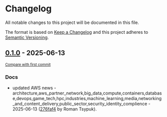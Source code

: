 # Changelog

All notable changes to this project will be documented in this file.

The format is based on [Keep a Changelog](http://keepachangelog.com/en/1.0.0/)
and this project adheres to [Semantic Versioning](http://semver.org/spec/v2.0.0.html).

<!-- insertion marker -->
## [0.1.0](https://github.com/tsypuk/aws-news/releases/tag/ver-2025-06-130.1.0) - 2025-06-13

<small>[Compare with first commit](https://github.com/tsypuk/aws-news/compare/c7291eae2d4f05aec90a035bec8e81829ce4bb4a...ver-2025-06-13)</small>

### Docs

- updated AWS news - architecture,aws_partner_network,big_data,compute,containers,database,devops,game_tech,hpc,industries,machine_learning,media,networking_and_content_delivery,public_sector,security_identity_complience - 2025-06-13 ([276faf4](https://github.com/tsypuk/aws-news/commit/276faf47154afd83d9455b2077aef54bde850729) by Roman Tsypuk).

